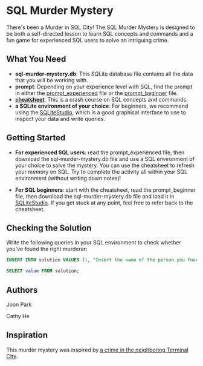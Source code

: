 # SQL Murder Mystery

There's been a Murder in SQL City! The SQL Murder Mystery is designed to be both a self-directed lesson to learn SQL concepts and commands and a fun game for experienced SQL users to solve an intriguing crime.

## What You Need
* **sql-murder-mystery.db**: This SQLite database file contains all the data that you will be working with.
* **prompt**: Depending on your experience level with SQL, find the prompt in either the [prompt_experienced](https://github.com/NUKnightLab/sql-mysteries/blob/master/prompt_experienced.pdf) file or the [prompt_beginner](https://github.com/NUKnightLab/sql-mysteries/blob/master/prompt_beginner.pdf) file.
* **[cheatsheet](https://github.com/NUKnightLab/sql-mysteries/blob/master/cheatsheet.pdf)**: This is a crash course on SQL concepts and commands.
* **a SQLite environment of your choice**: For beginners, we recommend using the [SQLiteStudio](https://sqlitestudio.pl/index.rvt "SQLiteStudio"), which is a good graphical interface to use to inspect your data and write queries.

## Getting Started
* **For experienced SQL users**: read the prompt_experienced file, then download the sql-murder-mystery.db file and use a SQL environment of your choice to solve the mystery. You can use the cheatsheet to refresh your memory on SQL. Try to complete the activity all within your SQL environment (without writing down notes)!

* **For SQL beginners**: start with the cheatsheet, read the prompt_beginner file, then download the sql-murder-mystery.db file and load it in [SQLiteStudio](https://sqlitestudio.pl/index.rvt "SQLiteStudio"). If you get stuck at any point, feel free to refer back to the cheatsheet.

## Checking the Solution
Write the following queries in your SQL environment to check whether you've found the right murderer:

```SQL
INSERT INTO solution VALUES (1, "Insert the name of the person you found here");

SELECT value FROM solution;
```


## Authors
Joon Park

Cathy He

## Inspiration
This murder mystery was inspired by [a crime in the neighboring Terminal City](https://github.com/veltman/clmystery "command-line murder mystery").
